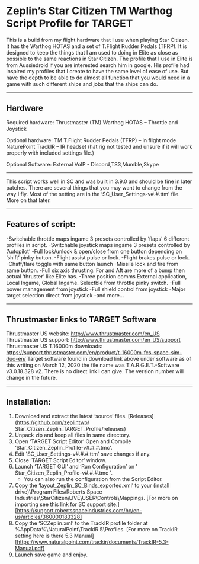 # Zeplin’s Star Citizen TM Warthog Script Profile for TARGET

This is a build from my flight hardware that I use when playing Star Citizen. It has the Warthog HOTAS and a set of T.Flight Rudder Pedals (TFRP).  It is designed to keep the things that I am used to doing in Elite as close as possible to the same reactions in Star Citizen. The profile that I use in Elite is from Aussiedroid if you are interested search him in google. His profile had inspired my profiles that I create to have the same level of ease of use. But have the depth to be able to do almost all function that you would need in a game with such different ships and jobs that the ships can do.

---

## Hardware
Required hardware:
Thrustmaster (TM) Warthog HOTAS – Throttle and Joystick

Optional hardware:
TM T.Flight Rudder Pedals (TFRP) – in flight mode
NaturePoint TrackIR – IR headset (hat rig not tested and unsure if it will work properly with included settings file.)

Optional Software:
External VoIP - Discord,TS3,Mumble,Skype

---

This script works well in SC and was built in 3.9.0 and should be fine in later patches. 
There are several things that you may want to change from the way I fly. Most of the setting are in the ‘SC_User_Settings-v#.#.ttm’ file. More on that later. 

---

## Features of script:

-Switchable throttle maps ingame 3 presets controlled by ‘flaps’ 6 different profiles in script. 
-Switchable joystick maps ingame 3 presets controlled by ‘Autopilot’ 
-Full lock/unlock & open/close from one button depending on ‘shift’ pinky button.
-Flight assist pulse or lock.
-Flight brakes pulse or lock.
-Chaff/flare toggle with same button launch
-Missile lock and fire from same button. 
-Full six axis thrusting. For and Aft are more of a bump then actual ‘thruster’ like Elite has.
-Three position comms External application, Local Ingame, Global Ingame. Selectble from throttle pinky switch.
-Full power management from joystick
-Full shield control from joystick
-Major target selection direct from joystick
-and more...

---
## Thrustmaster links to TARGET Software

Thrustmaster US website: http://www.thrustmaster.com/en_US
Thrustmaster US support: http://www.thrustmaster.com/en_US/support
Thrustmaster US T.16000m downloads: https://support.thrustmaster.com/en/product/t-16000m-fcs-space-sim-duo-en/
Target software found in download link above under software as of this writing on March 12, 2020 the file name was T.A.R.G.E.T.-Software v3.0.18.328 v2. There is no direct link I can give. The version number will change in the future.

---

## Installation:

   1. Download and extract the latest ‘source’ files. [Releases](https://github.com/zeplintwo/ Star_Citizen_Zeplin_TARGET_Profile/releases)
   2. Unpack zip and keep all files in same directory. 
   3. Open ‘TARGET Script Editor’ Open and Compile ‘Star_Citizen_Zeplin_Profile-v#.#.#.tmc'.
   4. Edit 'SC_User_Settings-v#.#.#.ttm' save changes if any.
   5. Close ‘TARGET Script Editor’ window.
   6. Launch ‘TARGET GUI’ and ‘Run Configuration’ on ' Star_Citizen_Zeplin_Profile-v#.#.#.tmc '. 
      - You can also run the configuration from the Script Editor.
   7. Copy the ‘layout_Zeplin_SC_Binds_exported.xml’ to your (install drive)\Program Files\Roberts Space Industries\StarCitizen\LIVE\USER\Controls\Mappings. [For more on importing see this link for SC support site.][https://support.robertsspaceindustries.com/hc/en-us/articles/360000183328]
   8. Copy the ‘SCZeplin.xml’ to the TrackIR profile folder at %AppData%\NaturalPoint\TrackIR 5\Profiles. [For more on TrackIR setting here is there 5.3 Manual][https://www.naturalpoint.com/trackir/documents/TrackIR-5.3-Manual.pdf]   
   9. Launch save game and enjoy. 
 
